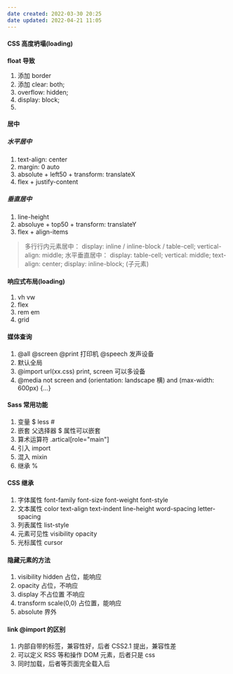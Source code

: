 ```yaml
---
date created: 2022-03-30 20:25
date updated: 2022-04-21 11:05
---
```


#### CSS 高度坍塌(loading)

**float 导致**

1. 添加 border
2. 添加 clear: both;
3. overflow: hidden;
4. display: block;
5.

#### 居中

##### 水平居中

1. text-align: center
2. margin: 0 auto
3. absolute + left50 + transform: translateX
4. flex + justify-content

##### 垂直居中

1. line-height
2. absoluye + top50 + transform: translateY
3. flex + align-items

> 多行行内元素居中：
> display: inline / inline-block / table-cell; vertical-align: middle;
> 水平垂直居中：
> display: table-cell; vertical: middle; text-align: center;
> display: inline-block; (子元素)

#### 响应式布局(loading)

1. vh vw
2. flex
3. rem em
4. grid

#### 媒体查询

1. @all @screen @print 打印机 @speech 发声设备
2. <link rel="stylesheet" href="xx.css" media="screen"> 默认全局
3. @import url(xx.css) print, screen 可以多设备
4. @media not screen and (orientation: landscape 横) and (max-width: 600px) {...}

#### Sass 常用功能

1. 变量 $ less #
2. 嵌套 父选择器 $    属性可以嵌套
3. 算术运算符 .artical[role="main"]
4. 引入 import
5. 混入 mixin
6. 继承 %

#### CSS 继承

1. 字体属性 font-family font-size font-weight font-style
2. 文本属性 color text-align text-indent line-height word-spacing letter-spacing
3. 列表属性 list-style
4. 元素可见性 visibility opacity
5. 光标属性 cursor

#### 隐藏元素的方法

1. visibility hidden  占位，能响应
2. opacity 占位，不响应
3. display 不占位置 不响应
4. transform scale(0,0) 占位置，能响应
5. absolute 界外

#### link @import 的区别

1. 内部自带的标签，兼容性好，后者 CSS2.1 提出，兼容性差
2. 可以定义 RSS 等和操作 DOM 元素，后者只是 css
3. 同时加载，后者等页面完全载入后
